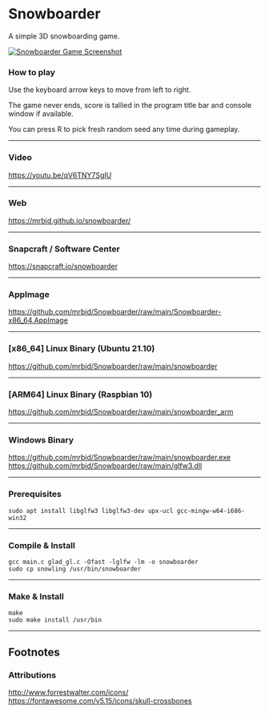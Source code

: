 # Snowboarder
A simple 3D snowboarding game.

[![Snowboarder Game Screenshot](https://dashboard.snapcraft.io/site_media/appmedia/2021/12/Screenshot_2021-12-21_06-31-22.png)](https://www.youtube.com/watch?v=qV6TNY7SgIU "Snowboarder Game Video")

### How to play

Use the keyboard arrow keys to move from left to right.

The game never ends, score is tallied in the program title bar and console window if available.

You can press R to pick fresh random seed any time during gameplay.

---

### Video
https://youtu.be/qV6TNY7SgIU

---

### Web
https://mrbid.github.io/snowboarder/

---

### Snapcraft / Software Center
https://snapcraft.io/snowboarder

---

### AppImage
https://github.com/mrbid/Snowboarder/raw/main/Snowboarder-x86_64.AppImage

---

### [x86_64] Linux Binary (Ubuntu 21.10)
https://github.com/mrbid/Snowboarder/raw/main/snowboarder

---

### [ARM64] Linux Binary (Raspbian 10)
https://github.com/mrbid/Snowboarder/raw/main/snowboarder_arm

---

### Windows Binary
https://github.com/mrbid/Snowboarder/raw/main/snowboarder.exe <br>
https://github.com/mrbid/Snowboarder/raw/main/glfw3.dll

---

### Prerequisites
`sudo apt install libglfw3 libglfw3-dev upx-ucl gcc-mingw-w64-i686-win32`

---

### Compile & Install
```
gcc main.c glad_gl.c -Ofast -lglfw -lm -o snowboarder
sudo cp snowling /usr/bin/snowboarder
```

---

### Make & Install
```
make
sudo make install /usr/bin
```

---

## Footnotes

### Attributions
http://www.forrestwalter.com/icons/<br>
https://fontawesome.com/v5.15/icons/skull-crossbones<br>
